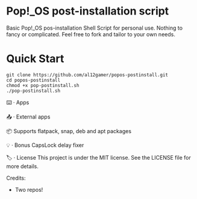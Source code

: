 # Pop!_OS post-installation script
Basic Pop!_OS pos-installation Shell Script for personal use. Nothing to fancy or complicated.
Feel free to fork and tailor to your own needs.

# Quick Start
```
git clone https://github.com/al12gamer/popos-postinstall.git
cd popos-postinstall
chmod +x pop-postinstall.sh
./pop-postinstall.sh
```

⌨️ · Apps

📤 · External apps


📦 Supports flatpack, snap, deb and apt packages


💡 · Bonus
CapsLock delay fixer

🏷️ · License
This project is under the MIT license. See the LICENSE file for more details.

Credits:
- Two repos!
